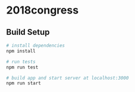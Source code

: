 # 2018congress

## Build Setup

``` bash
# install dependencies
npm install

# run tests
npm run test

# build app and start server at localhost:3000
npm run start
